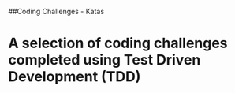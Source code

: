 ##Coding Challenges - Katas

# A selection of coding challenges completed using Test Driven Development (TDD)
